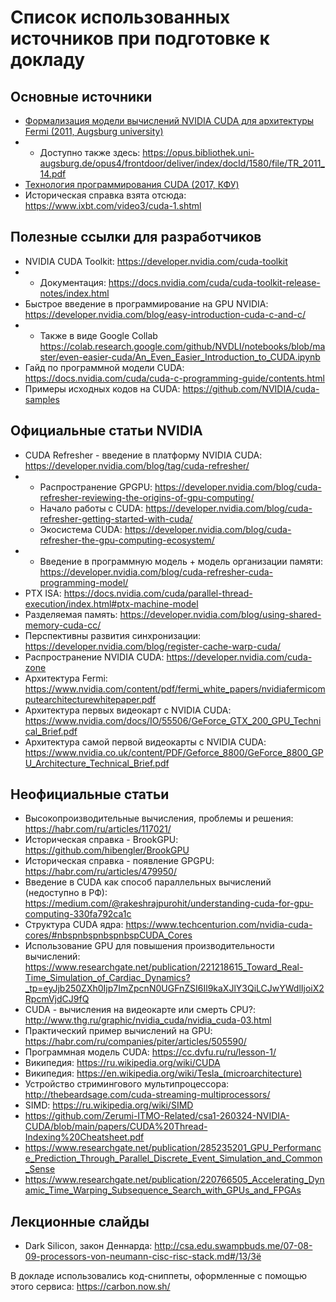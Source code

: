 # Список использованных источников при подготовке к докладу

## Основные источники
- [Формализация модели вычислений NVIDIA CUDA для архитектуры Fermi (2011, Augsburg university)](https://github.com/Zerumi-ITMO-Related/csa1-260324-NVIDIA-CUDA/blob/main/papers/TR_2011_14.pdf)
- - Доступно также здесь: https://opus.bibliothek.uni-augsburg.de/opus4/frontdoor/deliver/index/docId/1580/file/TR_2011_14.pdf
- [Технология программирования CUDA (2017, КФУ)](https://github.com/Zerumi-ITMO-Related/csa1-260324-NVIDIA-CUDA/blob/main/papers/Tumakov_D_N_i_dr_Tekhnologiya_programmirovaniya.pdf)
- Историческая справка взята отсюда: https://www.ixbt.com/video3/cuda-1.shtml

## Полезные ссылки для разработчиков
- NVIDIA CUDA Toolkit: https://developer.nvidia.com/cuda-toolkit
- - Документация: https://docs.nvidia.com/cuda/cuda-toolkit-release-notes/index.html
- Быстрое введение в программирование на GPU NVIDIA: https://developer.nvidia.com/blog/easy-introduction-cuda-c-and-c/
- - Также в виде Google Collab https://colab.research.google.com/github/NVDLI/notebooks/blob/master/even-easier-cuda/An_Even_Easier_Introduction_to_CUDA.ipynb
- Гайд по программной модели CUDA: https://docs.nvidia.com/cuda/cuda-c-programming-guide/contents.html
- Примеры исходных кодов на CUDA: https://github.com/NVIDIA/cuda-samples

## Официальные статьи NVIDIA
- CUDA Refresher - введение в платформу NVIDIA CUDA: https://developer.nvidia.com/blog/tag/cuda-refresher/
- - Распространение GPGPU: https://developer.nvidia.com/blog/cuda-refresher-reviewing-the-origins-of-gpu-computing/
  - Начало работы с CUDA: https://developer.nvidia.com/blog/cuda-refresher-getting-started-with-cuda/
  - Экосистема CUDA: https://developer.nvidia.com/blog/cuda-refresher-the-gpu-computing-ecosystem/
- - Введение в программную модель + модель организации памяти: https://developer.nvidia.com/blog/cuda-refresher-cuda-programming-model/
- PTX ISA: https://docs.nvidia.com/cuda/parallel-thread-execution/index.html#ptx-machine-model
- Разделяемая память: https://developer.nvidia.com/blog/using-shared-memory-cuda-cc/
- Перспективны развития синхронизации: https://developer.nvidia.com/blog/register-cache-warp-cuda/
- Распространение NVIDIA CUDA: https://developer.nvidia.com/cuda-zone
- Архитектура Fermi: https://www.nvidia.com/content/pdf/fermi_white_papers/nvidiafermicomputearchitecturewhitepaper.pdf
- Архитектура первых видеокарт с NVIDIA CUDA: https://www.nvidia.com/docs/IO/55506/GeForce_GTX_200_GPU_Technical_Brief.pdf
- Архитектура самой первой видеокарты с NVIDIA CUDA: https://www.nvidia.co.uk/content/PDF/Geforce_8800/GeForce_8800_GPU_Architecture_Technical_Brief.pdf

## Неофициальные статьи
- Высокопроизводительные вычисления, проблемы и решения: https://habr.com/ru/articles/117021/
- Историческая справка - BrookGPU: https://github.com/hibengler/BrookGPU
- Историческая справка - появление GPGPU: https://habr.com/ru/articles/479950/
- Введение в CUDA как способ параллельных вычислений (недоступно в РФ): https://medium.com/@rakeshrajpurohit/understanding-cuda-for-gpu-computing-330fa792ca1c
- Структура CUDA ядра: https://www.techcenturion.com/nvidia-cuda-cores/#nbspnbspnbspnbspCUDA_Cores
- Использование GPU для повышения производительности вычислений: https://www.researchgate.net/publication/221218615_Toward_Real-Time_Simulation_of_Cardiac_Dynamics?_tp=eyJjb250ZXh0Ijp7ImZpcnN0UGFnZSI6Il9kaXJlY3QiLCJwYWdlIjoiX2RpcmVjdCJ9fQ
- CUDA - вычисления на видеокарте или смерть CPU?: http://www.thg.ru/graphic/nvidia_cuda/nvidia_cuda-03.html
- Практический пример вычислений на GPU: https://habr.com/ru/companies/piter/articles/505590/
- Программная модель CUDA: https://cc.dvfu.ru/ru/lesson-1/
- Википедия: https://ru.wikipedia.org/wiki/CUDA
- Википедия: https://en.wikipedia.org/wiki/Tesla_(microarchitecture)
- Устройство стримингового мультипроцессора: http://thebeardsage.com/cuda-streaming-multiprocessors/
- SIMD: https://ru.wikipedia.org/wiki/SIMD
- https://github.com/Zerumi-ITMO-Related/csa1-260324-NVIDIA-CUDA/blob/main/papers/CUDA%20Thread-Indexing%20Cheatsheet.pdf
- https://www.researchgate.net/publication/285235201_GPU_Performance_Prediction_Through_Parallel_Discrete_Event_Simulation_and_Common_Sense
- https://www.researchgate.net/publication/220766505_Accelerating_Dynamic_Time_Warping_Subsequence_Search_with_GPUs_and_FPGAs

## Лекционные слайды
- Dark Silicon, закон Деннарда: http://csa.edu.swampbuds.me/07-08-09-processors-von-neumann-cisc-risc-stack.md#/13/3ё

В докладе использовались код-сниппеты, оформленные с помощью этого сервиса: https://carbon.now.sh/
